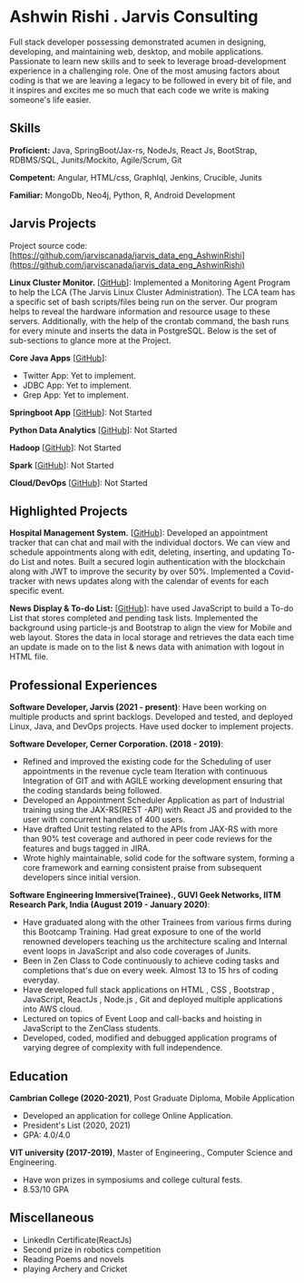 # Ashwin Rishi . Jarvis Consulting

Full stack developer possessing demonstrated acumen in designing, developing, and maintaining web, desktop, and mobile applications. Passionate to learn new skills and to seek to leverage broad-development experience in a challenging role. One of the most amusing factors about coding is that we are leaving a legacy to be followed in every bit of file, and it inspires and excites me so much that each code we write is making someone's life easier.

## Skills

**Proficient:** Java, SpringBoot/Jax-rs, NodeJs, React Js, BootStrap, RDBMS/SQL, Junits/Mockito, Agile/Scrum, Git

**Competent:** Angular, HTML/css, GraphIql, Jenkins, Crucible, Junits

**Familiar:** MongoDb, Neo4j, Python, R, Android Development

## Jarvis Projects

Project source code: [https://github.com/jarviscanada/jarvis_data_eng_AshwinRishi](https://github.com/jarviscanada/jarvis_data_eng_AshwinRishi)

**Linux Cluster Monitor.** [[GitHub](https://github.com/jarviscanada/jarvis_data_eng_AshwinRishi/tree/master/linux_sql)]: Implemented a Monitoring Agent Program to help the LCA (The Jarvis Linux Cluster Administration). The LCA team has a specific set of bash scripts/files being run on the server. Our program helps to reveal the hardware information and resource usage to these servers. Additionally, with the help of the crontab command, the bash runs for every minute and inserts the data in PostgreSQL. Below is the set of sub-sections to glance more at the Project.

**Core Java Apps** [[GitHub](https://github.com/jarviscanada/jarvis_data_eng_AshwinRishi/tree/master/core_java)]:

- Twitter App: Yet to implement.
- JDBC App: Yet to implement.
- Grep App: Yet to implement.

**Springboot App** [[GitHub](https://github.com/jarviscanada/jarvis_data_eng_AshwinRishi/tree/master/springboot)]: Not Started

**Python Data Analytics** [[GitHub](https://github.com/jarviscanada/jarvis_data_eng_AshwinRishi/tree/master/python_data_anlytics)]: Not Started

**Hadoop** [[GitHub](https://github.com/jarviscanada/jarvis_data_eng_AshwinRishi/tree/master/hadoop)]: Not Started

**Spark** [[GitHub](https://github.com/jarviscanada/jarvis_data_eng_AshwinRishi/tree/master/spark)]: Not Started

**Cloud/DevOps** [[GitHub](https://github.com/jarviscanada/jarvis_data_eng_AshwinRishi/tree/master/cloud_devops)]: Not Started

## Highlighted Projects

**Hospital Management System.** [[GitHub](https://github.com/ashwinrishipj/HMS)]: Developed an appointment tracker that can chat and mail with the individual doctors. We can view and schedule appointments along with edit, deleting, inserting, and updating To-do List and notes. Built a secured login authentication with the blockchain along with JWT to improve the security by over 50%. Implemented a Covid-tracker with news updates along with the calendar of events for each specific event.

**News Display & To-do List:** [[GitHub](https://github.com/ashwinrishipj/netlify-todo)]: have used JavaScript to build a To-do List that stores completed and pending task lists. Implemented the background using particle-js and Bootstrap to align the view for Mobile and web layout. Stores the data in local storage and retrieves the data each time an update is made on to the list & news data with animation with logout in HTML file.

## Professional Experiences

**Software Developer, Jarvis
(2021 - present)**:
Have been working on multiple products and sprint backlogs. Developed and tested, and deployed Linux, Java, and DevOps projects. Have used docker to implement projects.

**Software Developer, Cerner Corporation.
(2018 - 2019)**:

- Refined and improved the existing code for the Scheduling of user appointments in the revenue cycle team Iteration with continuous Integration of GIT and with AGILE working development ensuring that the coding standards being followed.
- Developed an Appointment Scheduler Application as part of Industrial training using the JAX-RS(REST -API) with React JS and provided to the user with concurrent handles of 400 users.
- Have drafted Unit testing related to the APIs from JAX-RS with more than 90% test coverage and authored in peer code reviews for the features and bugs tagged in JIRA.
- Wrote highly maintainable, solid code for the software system, forming a core framework and earning consistent praise from subsequent developers since initial version.

**Software Engineering Immersive(Trainee)., GUVI Geek Networks, IITM Research Park, India
(August 2019 - January 2020)**:

- Have graduated along with the other Trainees from various firms during this Bootcamp Training. Had great exposure to one of the world renowned developers teaching us the architecture scaling and Internal event loops in JavaScript and also code coverages of Junits.
- Been in Zen Class to Code continuously to achieve coding tasks and completions that's due on every week. Almost 13 to 15 hrs of coding everyday.
- Have developed full stack applications on HTML , CSS , Bootstrap , JavaScript, ReactJs , Node.js , Git and deployed multiple applications into AWS cloud.
- Lectured on topics of Event Loop and call-backs and hoisting in JavaScript to the ZenClass students.
- Developed, coded, modified and debugged application programs of varying degree of complexity with full independence.

## Education

**Cambrian College (2020-2021)**,
Post Graduate Diploma, Mobile Application

- Developed an application for college Online Application.
- President's List (2020, 2021)
- GPA: 4.0/4.0

**VIT university (2017-2019)**,
Master of Engineering., Computer Science and Engineering.

- Have won prizes in symposiums and college cultural fests.
- 8.53/10 GPA

## Miscellaneous

- LinkedIn Certificate(ReactJs)
- Second prize in robotics competition
- Reading Poems and novels
- playing Archery and Cricket
